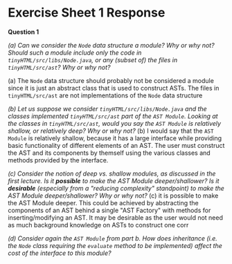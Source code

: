 # Exercise Sheet 1 Response
**Question 1**

*(a) Can we consider the `Node` data structure a module? Why or why not? Should such a module include only the code in `tinyHTML/src/libs/Node.java`, or any (subset of) the files in `tinyHTML/src/ast`? Why or why not?*

(a) The `Node` data structure should probably not be considered a module since it is just an abstract class that is used to construct ASTs. The files in `tinyHTML/src/ast` are not implementations of the `Node` data structure 

*(b) Let us suppose we consider  `tinyHTML/src/libs/Node.java` and the classes implemented `tinyHTML/src/ast` part of the `AST Module`. Looking at the classes in `tinyHTML/src/ast`, would you say the `AST Module` is relatively shallow, or relatively deep? Why or why not?*
(b) I would say that the `AST Module` is relatively shallow, because it has a large interface while providing basic functionality of different elements of an AST. The user must construct the AST and its components by themself using the various classes and methods provided by the interface.

*(c) Consider the notion of deep vs. shallow modules, as discussed in the first lecture. Is it __possible__ to make the AST Module deeper/shallower? Is it __desirable__ (especially from a "reducing complexity" standpoint) to make the AST Module deeper/shallower? Why or why not?*
(c) it is possible to make the AST Module deeper. This could be achieved by abstracting the components of an AST behind a single "AST Factory" with methods for inserting/modifying an AST. It may be desirable as the user would not need as much background knowledge on ASTs to construct one corr 

*(d) Consider again the `AST Module` from part b. How does inheritance (i.e. the `Node` class requiring the `evaluate` method to be implemented) affect the cost of the interface to this module?*